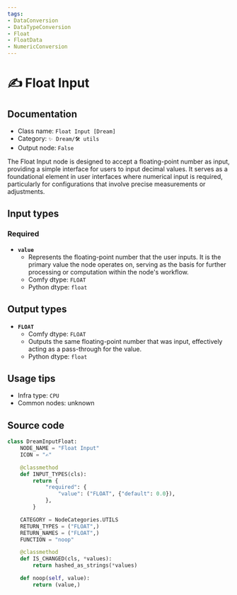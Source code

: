```yaml
---
tags:
- DataConversion
- DataTypeConversion
- Float
- FloatData
- NumericConversion
---
```


# ✍ Float Input
## Documentation
- Class name: `Float Input [Dream]`
- Category: `✨ Dream/🛠 utils`
- Output node: `False`

The Float Input node is designed to accept a floating-point number as input, providing a simple interface for users to input decimal values. It serves as a foundational element in user interfaces where numerical input is required, particularly for configurations that involve precise measurements or adjustments.
## Input types
### Required
- **`value`**
    - Represents the floating-point number that the user inputs. It is the primary value the node operates on, serving as the basis for further processing or computation within the node's workflow.
    - Comfy dtype: `FLOAT`
    - Python dtype: `float`
## Output types
- **`FLOAT`**
    - Comfy dtype: `FLOAT`
    - Outputs the same floating-point number that was input, effectively acting as a pass-through for the value.
    - Python dtype: `float`
## Usage tips
- Infra type: `CPU`
- Common nodes: unknown


## Source code
```python
class DreamInputFloat:
    NODE_NAME = "Float Input"
    ICON = "✍"

    @classmethod
    def INPUT_TYPES(cls):
        return {
            "required": {
                "value": ("FLOAT", {"default": 0.0}),
            },
        }

    CATEGORY = NodeCategories.UTILS
    RETURN_TYPES = ("FLOAT",)
    RETURN_NAMES = ("FLOAT",)
    FUNCTION = "noop"

    @classmethod
    def IS_CHANGED(cls, *values):
        return hashed_as_strings(*values)

    def noop(self, value):
        return (value,)

```
